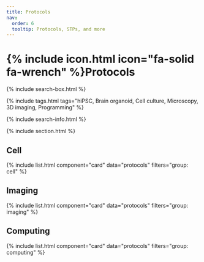 ```yaml
---
title: Protocols
nav:
  order: 6
  tooltip: Protocols, STPs, and more
---
```


# {% include icon.html icon="fa-solid fa-wrench" %}Protocols

{% include search-box.html %}

{% include tags.html tags="hiPSC, Brain organoid, Cell culture, Microscopy, 3D imaging, Programming" %}

{% include search-info.html %}

{% include section.html %}

## Cell

{% include list.html component="card" data="protocols" filters="group: cell" %}

## Imaging

{% include list.html component="card" data="protocols" filters="group: imaging" %}

## Computing

{% include list.html component="card" data="protocols" filters="group: computing" %}
